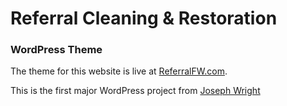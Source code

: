 # Referral Cleaning &amp; Restoration
### WordPress Theme

The theme for this website is live at [ReferralFW.com](http://referralfw.com/).

This is the first major WordPress project from [Joseph Wright](http://www.codedwright.com)
